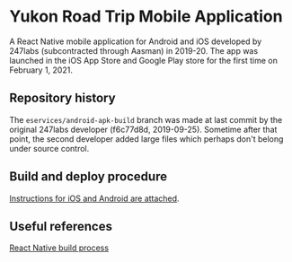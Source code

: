 # Yukon Road Trip Mobile Application

A React Native mobile application for Android and iOS developed by 247labs (subcontracted through Aasman) in 2019-20.
The app was launched in the iOS App Store and Google Play store for the first time on February 1, 2021.


## Repository history

The `eservices/android-apk-build` branch was made at last commit by the original 247labs developer (f6c77d8d, 2019-09-25).
Sometime after that point, the second developer added large files which perhaps don't belong under source control.


## Build and deploy procedure

[Instructions for iOS and Android are attached](build-and-deploy-yukon-road-trip-mobile-app.md).

## Useful references

[React Native build process](https://reactnative.dev/docs/signed-apk-android)
